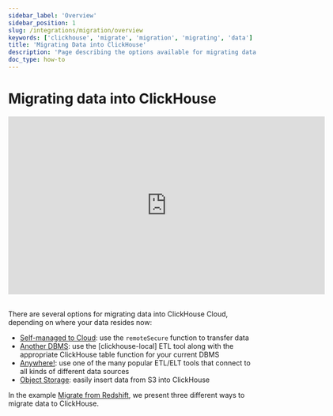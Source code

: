 ```yaml
---
sidebar_label: 'Overview'
sidebar_position: 1
slug: /integrations/migration/overview
keywords: ['clickhouse', 'migrate', 'migration', 'migrating', 'data']
title: 'Migrating Data into ClickHouse'
description: 'Page describing the options available for migrating data into ClickHouse'
doc_type: how-to
---
```


# Migrating data into ClickHouse

<div class='vimeo-container'>
  <iframe src="https://player.vimeo.com/video/753082620?h=eb566c8c08"
    width="640"
    height="360"
    frameborder="0"
    allow="autoplay;
    fullscreen;
    picture-in-picture"
    allowfullscreen>
  </iframe>
</div>

<br/>

There are several options for migrating data into ClickHouse Cloud, depending on where your data resides now:

- [Self-managed to Cloud](./clickhouse-to-cloud.md): use the `remoteSecure` function to transfer data
- [Another DBMS](./clickhouse-local-etl.md): use the [clickhouse-local] ETL tool along with the appropriate ClickHouse table function for your current DBMS
- [Anywhere!](./etl-tool-to-clickhouse.md): use one of the many popular ETL/ELT tools that connect to all kinds of different data sources
- [Object Storage](./object-storage-to-clickhouse.md): easily insert data from S3 into ClickHouse

In the example [Migrate from Redshift](/integrations/data-ingestion/redshift/index.md), we present three different ways to migrate data to ClickHouse.
